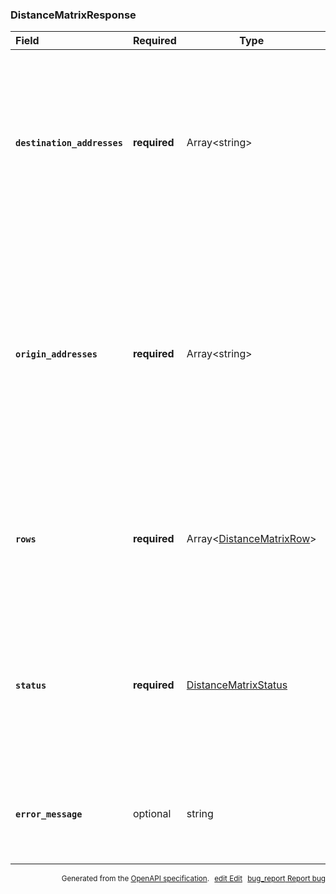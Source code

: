 <!--- This is a generated file, do not edit! -->
<!--- [START maps_http_schema_distancematrixresponse] -->
<h3 class="schema-object" id="DistanceMatrixResponse">DistanceMatrixResponse</h3>

| Field                                                                                                                                     | Required     | Type                                                                     | Description                                                                                                                                                                                                                                                                                                                                 |
| :---------------------------------------------------------------------------------------------------------------------------------------- | ------------ | ------------------------------------------------------------------------ | ------------------------------------------------------------------------------------------------------------------------------------------------------------------------------------------------------------------------------------------------------------------------------------------------------------------------------------------- |
| <h4 id="DistanceMatrixResponse-destination_addresses" class="add-link schema-object-property-key"><code>destination_addresses</code></h4> | **required** | Array&lt;string&gt;                                                      | <div class="nonref-property-description"><p>An array of addresses as returned by the API from your original request. As with <code>origin_addresses</code>, these are localized if appropriate. This content is meant to be read as-is. Do not programatically parse the formatted addresses.</p></div>                                     |
| <h4 id="DistanceMatrixResponse-origin_addresses" class="add-link schema-object-property-key"><code>origin_addresses</code></h4>           | **required** | Array&lt;string&gt;                                                      | <div class="nonref-property-description"><p>An array of addresses as returned by the API from your original request. These are formatted by the geocoder and localized according to the language parameter passed with the request. This content is meant to be read as-is. Do not programatically parse the formatted addresses.</p></div> |
| <h4 id="DistanceMatrixResponse-rows" class="add-link schema-object-property-key"><code>rows</code></h4>                                   | **required** | Array&lt;[DistanceMatrixRow](#DistanceMatrixRow "DistanceMatrixRow")&gt; | <div class="ref-property-description"><p>An array of elements, which in turn each contain a <code>status</code>, <code>duration</code>, and <code>distance</code> element.</p><p>See <a href="#DistanceMatrixRow">DistanceMatrixRow</a> for more information.</div>                                                                         |
| <h4 id="DistanceMatrixResponse-status" class="add-link schema-object-property-key"><code>status</code></h4>                               | **required** | [DistanceMatrixStatus](#DistanceMatrixStatus "DistanceMatrixStatus")     | <div class="ref-property-description"><p>Contains the status of the request, and may contain debugging information to help you track down why the request failed.</p><p>See <a href="#DistanceMatrixStatus">DistanceMatrixStatus</a> for more information.</div>                                                                            |
| <h4 id="DistanceMatrixResponse-error_message" class="add-link schema-object-property-key"><code>error_message</code></h4>                 | optional     | string                                                                   | <div class="nonref-property-description"><p>A string containing the human-readable text of any errors encountered while the request was being processed.</p></div>                                                                                                                                                                          |

<p style="text-align: right; font-size: smaller;">Generated from the <a class="gc-analytics-event" data-category="GMP" data-label="openapi-github" href="https://github.com/googlemaps/openapi-specification" title="Google Maps Platform OpenAPI Specification" class="external">OpenAPI specification</a>.
<a class="gc-analytics-event" data-category="GMP" data-label="openapi-github-maps-http-schema-distancematrixresponse" data-action="edit" style="margin-left: 5px;" href="https://github.com/googlemaps/openapi-specification/blob/main/specification/schemas/DistanceMatrixResponse.yml" title="Edit on GitHub"><span class="material-icons">edit</span> Edit</a>
<a class="gc-analytics-event" data-category="GMP" data-label="openapi-github-maps-http-schema-distancematrixresponse" data-action="bug" style="margin-left: 5px;" href="https://github.com/googlemaps/openapi-specification/issues/new?assignees=&labels=type%3A+bug%2C+triage+me&template=bug_report.md&title=[schemas] Bug - DistanceMatrixResponse" title="File bug for schemas on GitHub"><span class="material-icons">bug_report</span> Report bug</a>
</p>

<!--- [END maps_http_schema_distancematrixresponse] -->
